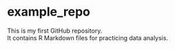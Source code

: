 # example_repo
This is my first GitHub repository.  
It contains R Markdown files for practicing data analysis.